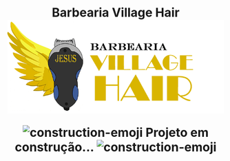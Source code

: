 <h1 align="center"> Barbearia Village Hair

 <img align="center" src="src/assets/logo_site.png" />

<br/>

 <p align="center"><img width="30" height="30" src="https://img.icons8.com/emoji/48/construction-emoji.png" alt="construction-emoji"/> Projeto em construção... <img width="30" height="30" src="https://img.icons8.com/emoji/48/construction-emoji.png" alt="construction-emoji"/> 
